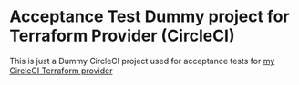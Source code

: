 # Acceptance Test Dummy project for Terraform Provider (CircleCI)

This is just a Dummy CircleCI project used for acceptance tests for [my CircleCI Terraform provider](https://github.com/kelvintaywl-cci/terraform-provider-circleci)
